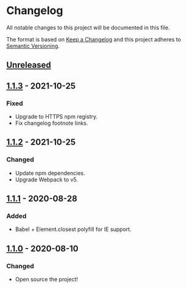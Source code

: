 # Changelog

All notable changes to this project will be documented in this file.

The format is based on [Keep a Changelog](https://keepachangelog.com/en/1.0.0/)
and this project adheres to [Semantic Versioning](https://semver.org/spec/v2.0.0.html).

## [Unreleased]

## [1.1.3] - 2021-10-25

### Fixed

- Upgrade to HTTPS npm registry.
- Fix changelog footnote links.

## [1.1.2] - 2021-10-25

### Changed

- Update npm dependencies.
- Upgrade Webpack to v5.

## [1.1.1] - 2020-08-28

### Added

- Babel + Element.closest polyfill for IE support.

## [1.1.0] - 2020-08-10

### Changed

- Open source the project!

[Unreleased]: https://github.com/tannerhodges/match-height/compare/v1.1.3...HEAD
[1.1.3]: https://github.com/tannerhodges/match-height/compare/v1.1.1..v1.1.3
[1.1.2]: https://github.com/tannerhodges/match-height/compare/v1.1.1..v1.1.2
[1.1.1]: https://github.com/tannerhodges/match-height/compare/v1.1.0..v1.1.1
[1.1.0]: https://github.com/tannerhodges/match-height/releases/tag/v1.1.0
